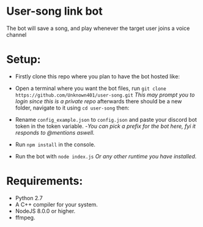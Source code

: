 # User-song link bot

The bot will save a song, and play whenever the target user joins a voice channel

# Setup:
- Firstly clone this repo where you plan to have the bot hosted like:
- Open a terminal where you want the bot files, run `git clone https://github.com/Unknown401/user-song.git` 
*This may prompt you to login since this is a private repo*
afterwards there should be a new folder, navigate to it using `cd user-song` then: 

- Rename `config_example.json` to `config.json` and paste your discord bot token in the token variable.
-*You can pick a prefix for the bot here, fyi it responds to @mentions aswell.*
- Run `npm install` in the console.
- Run the bot with `node index.js` *Or any other runtime you have installed.*

# Requirements:
- Python 2.7
- A C++ compiler for your system.
- NodeJS 8.0.0 or higher.
- ffmpeg.
